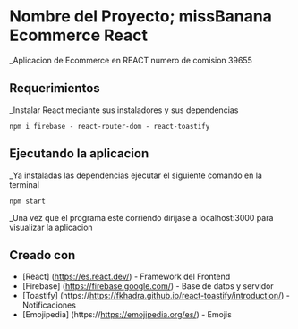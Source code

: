# Nombre del Proyecto; missBanana Ecommerce React

_Aplicacion de Ecommerce en REACT numero de comision 39655

## Requerimientos

_Instalar React mediante sus instaladores y sus dependencias

```
npm i firebase - react-router-dom - react-toastify

```

## Ejecutando la aplicacion

_Ya instaladas las dependencias ejecutar el siguiente comando en la terminal

```
npm start
```

_Una vez que el programa este corriendo dirijase a localhost:3000 para visualizar la aplicacion

## Creado con

* [React] (https://es.react.dev/) - Framework del Frontend
* [Firebase] (https://firebase.google.com/) - Base de datos y servidor
* [Toastify] (https://https://fkhadra.github.io/react-toastify/introduction/) - Notificaciones 
* [Emojipedia] (https://https://emojipedia.org/es/) - Emojis